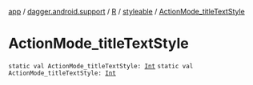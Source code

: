 [app](../../../index.md) / [dagger.android.support](../../index.md) / [R](../index.md) / [styleable](index.md) / [ActionMode_titleTextStyle](./-action-mode_title-text-style.md)

# ActionMode_titleTextStyle

`static val ActionMode_titleTextStyle: `[`Int`](https://kotlinlang.org/api/latest/jvm/stdlib/kotlin/-int/index.html)
`static val ActionMode_titleTextStyle: `[`Int`](https://kotlinlang.org/api/latest/jvm/stdlib/kotlin/-int/index.html)